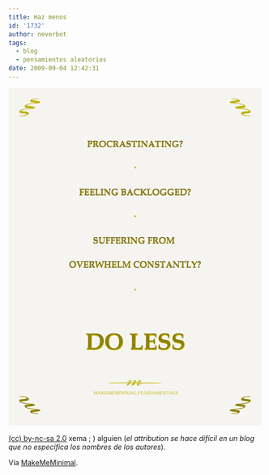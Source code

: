 ```yaml
---
title: Haz menos
id: '1732'
author: neverbot
tags:
  - blog
  - pensamientos aleatorios
date: 2009-09-04 12:42:31
---
```


[![](./haz-menos/fundamentals_do_less.jpg)](http://makememinimal.com/2009/haz-menos-do-less/)

[(cc) by-nc-sa 2.0](http://creativecommons.org/licenses/by-nc-sa/2.0/) xema ; ) alguien (*el attribution se hace difícil en un blog que no especifica los nombres de los autores*).

Vía [MakeMeMinimal](http://makememinimal.com/2009/haz-menos-do-less/).
